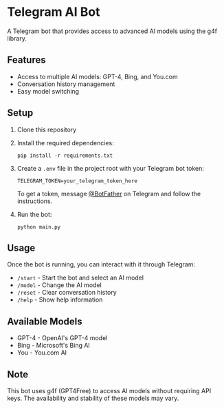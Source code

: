 # Telegram AI Bot

A Telegram bot that provides access to advanced AI models using the g4f library.

## Features

- Access to multiple AI models: GPT-4, Bing, and You.com
- Conversation history management
- Easy model switching

## Setup

1. Clone this repository
2. Install the required dependencies:
   ```
   pip install -r requirements.txt
   ```
3. Create a `.env` file in the project root with your Telegram bot token:
   ```
   TELEGRAM_TOKEN=your_telegram_token_here
   ```
   To get a token, message [@BotFather](https://t.me/BotFather) on Telegram and follow the instructions.

4. Run the bot:
   ```
   python main.py
   ```

## Usage

Once the bot is running, you can interact with it through Telegram:

- `/start` - Start the bot and select an AI model
- `/model` - Change the AI model
- `/reset` - Clear conversation history
- `/help` - Show help information

## Available Models

- GPT-4 - OpenAI's GPT-4 model
- Bing - Microsoft's Bing AI
- You - You.com AI

## Note

This bot uses g4f (GPT4Free) to access AI models without requiring API keys. The availability and stability of these models may vary. 